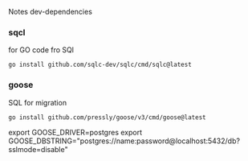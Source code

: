 Notes
dev-dependencies
### sqcl 

for GO code fro SQl
```
go install github.com/sqlc-dev/sqlc/cmd/sqlc@latest
```

### goose 
 SQL for migration
```
go install github.com/pressly/goose/v3/cmd/goose@latest
```

export GOOSE_DRIVER=postgres
export GOOSE_DBSTRING="postgres://name:password@localhost:5432/db?sslmode=disable"

